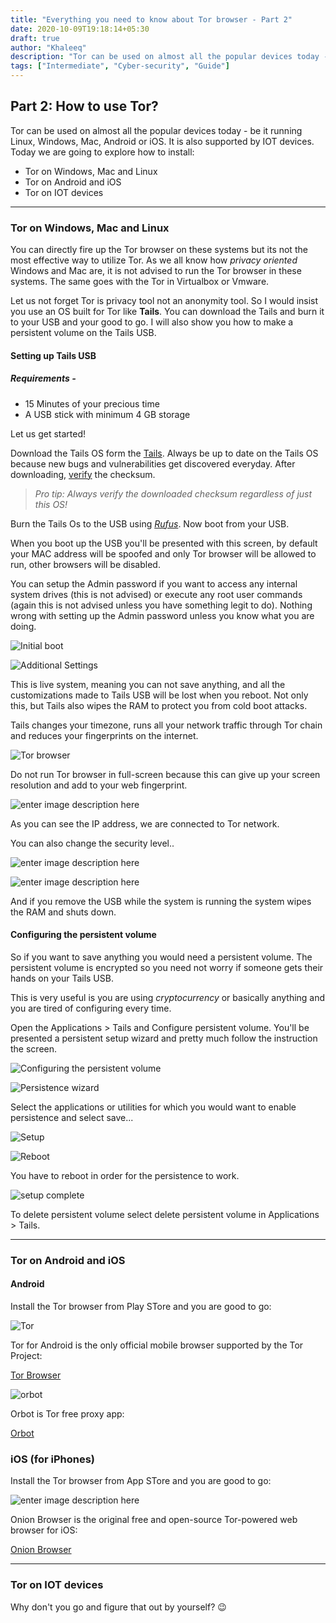 ```yaml
---
title: "Everything you need to know about Tor browser - Part 2"
date: 2020-10-09T19:18:14+05:30
draft: true
author: "Khaleeq"
description: "Tor can be used on almost all the popular devices today - be it running Linux, Windows, Mac, Android or iOS. It is also supported by IOT devices. You can directly fire up the Tor browser on these systems but its not the most effect way to utilize Tor."
tags: ["Intermediate", "Cyber-security", "Guide"]
---
```


## Part 2: How to use Tor?

Tor can be used on almost all the popular devices today - be it running Linux, Windows, Mac, Android or iOS. It is also supported by IOT devices. Today we are going to explore how to install:

- Tor on Windows, Mac and Linux
- Tor on Android and iOS
- Tor on IOT devices

---

### Tor on Windows, Mac and Linux

You can directly fire up the Tor browser on these systems but its not the most effective way to utilize Tor. As we all know how _privacy oriented_ Windows and Mac are, it is not advised to run the Tor browser in these systems. The same goes with the Tor in Virtualbox or Vmware.

Let us not forget Tor is privacy tool not an anonymity tool. So I would insist you use an OS built for Tor like **Tails**. You can download the Tails and burn it to your USB and your good to go. I will also show you how to make a persistent volume on the Tails USB.

#### Setting up Tails USB

##### Requirements -

- 15 Minutes of your precious time
- A USB stick with minimum 4 GB storage

Let us get started!

Download the Tails OS form the [Tails](https://tails.boum.org/install/index.en.html). Always be up to date on the Tails OS because new bugs and vulnerabilities get discovered everyday. After downloading, [verify](#) the checksum.

> _Pro tip: Always verify the downloaded checksum regardless of just this OS!_

Burn the Tails Os to the USB using [_Rufus_](https://rufus.ie/). Now boot from your USB.

When you boot up the USB you'll be presented with this screen, by default your MAC address will be spoofed and only Tor browser will be allowed to run, other browsers will be disabled.

You can setup the Admin password if you want to access any internal system drives (this is not advised) or execute any root user commands (again this is not advised unless you have something legit to do). Nothing wrong with setting up the Admin password unless you know what you are doing.

![Initial boot](https://www.linkpicture.com/q/VirtualBox_Tails-4.11_09_10_2020_13_32_11.png)

![Additional Settings](https://www.linkpicture.com/q/VirtualBox_Tails-4.11_09_10_2020_13_32_31.png)

This is live system, meaning you can not save anything, and all the customizations made to Tails USB will be lost when you reboot. Not only this, but Tails also wipes the RAM to protect you from cold boot attacks.

Tails changes your timezone, runs all your network traffic through Tor chain and reduces your fingerprints on the internet.

![Tor browser](https://www.linkpicture.com/q/Screenshot-from-2020-10-09-09-53-01.png)

Do not run Tor browser in full-screen because this can give up your screen resolution and add to your web fingerprint.

![enter image description here](https://www.linkpicture.com/q/Screenshot-from-2020-10-09-09-53-12.png)

As you can see the IP address, we are connected to Tor network.

You can also change the security level..

![enter image description here](https://www.linkpicture.com/q/Screenshot-from-2020-10-09-09-53-54.png)

![enter image description here](https://www.linkpicture.com/q/Screenshot-from-2020-10-09-09-54-16.png)

And if you remove the USB while the system is running the system wipes the RAM and shuts down.

#### Configuring the persistent volume

So if you want to save anything you would need a persistent volume. The persistent volume is encrypted so you need not worry if someone gets their hands on your Tails USB.

This is very useful is you are using _cryptocurrency_ or basically anything and you are tired of configuring every time.

Open the Applications > Tails and Configure persistent volume. You'll be presented a persistent setup wizard and pretty much follow the instruction the screen.

![Configuring the persistent volume](https://www.linkpicture.com/q/VirtualBox_Tails-4.11_09_10_2020_13_36_49.png)

![Persistence wizard](https://www.linkpicture.com/q/Screenshot-from-2020-10-09-15-05-37.png)

Select the applications or utilities for which you would want to enable persistence and select save...

![Setup](https://www.linkpicture.com/q/Screenshot-from-2020-10-09-15-06-51.png)

![Reboot](https://www.linkpicture.com/q/Screenshot-from-2020-10-09-15-14-21.png)

You have to reboot in order for the persistence to work.

![setup complete](https://www.linkpicture.com/q/IMG_20201009_143844.jpg)

To delete persistent volume select delete persistent volume in Applications > Tails.

---

### Tor on Android and iOS

#### Android

Install the Tor browser from Play STore and you are good to go:

![Tor](https://www.linkpicture.com/q/Screenshot_20201009-174616.jpg)

Tor for Android is the only official mobile browser supported by the Tor Project:

[Tor Browser](https://play.google.com/sTore/apps/details?id=org.Torproject.Torbrowser)

![orbot](https://www.linkpicture.com/q/Screenshot_20201009-174641.jpg)

Orbot is Tor free proxy app:

[Orbot](https://play.google.com/sTore/apps/details?id=org.Torproject.android)

### iOS (for iPhones)

Install the Tor browser from App STore and you are good to go:

![enter image description here](https://is1-ssl.mzstatic.com/image/thumb/Purple113/v4/da/b9/ac/dab9acf3-7946-dc77-7170-70662e920655/pr_source.png/600x0w.png)

Onion Browser is the original free and open-source Tor-powered web browser for iOS:

[Onion Browser](https://apps.apple.com/us/app/onion-browser/id519296448)

---

### Tor on IOT devices

Why don't you go and figure that out by yourself? :wink:
